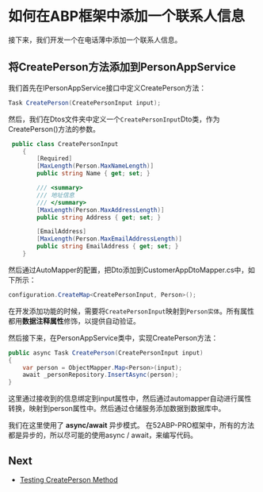 # 如何在ABP框架中添加一个联系人信息


接下来，我们开发一个在电话薄中添加一个联系人信息。

## 将CreatePerson方法添加到PersonAppService

我们首先在IPersonAppService接口中定义CreatePerson方法：

 
```csharp
Task CreatePerson(CreatePersonInput input);
```

然后，我们在Dtos文件夹中定义一个`CreatePersonInput`Dto类，作为CreatePerson()方法的参数。


```csharp
 public class CreatePersonInput
    {
        [Required]
        [MaxLength(Person.MaxNameLength)]
        public string Name { get; set; }

        /// <summary>
        /// 地址信息
        /// </summary>
        [MaxLength(Person.MaxAddressLength)]
        public string Address { get; set; }

        [EmailAddress]
        [MaxLength(Person.MaxEmailAddressLength)]
        public string EmailAddress { get; set; }
    }
```

然后通过AutoMapper的配置，把Dto添加到CustomerAppDtoMapper.cs中，如下所示：

```csharp
configuration.CreateMap<CreatePersonInput, Person>();
```
在开发添加功能的时候，需要将`CreatePersonInput`映射到`Person实体`。所有属性都用**数据注释属性**修饰，以提供自动验证。


 然后接下来，在PersonAppService类中，实现CreatePerson方法：


 

```csharp
public async Task CreatePerson(CreatePersonInput input)
{
    var person = ObjectMapper.Map<Person>(input);
    await _personRepository.InsertAsync(person);
}
```

这里通过接收到的信息绑定到input属性中，然后通过automapper自动进行属性转换，映射到person属性中。然后通过仓储服务添加数据到数据库中。

我们在这里使用了 **async/await** 异步模式。 在52ABP-PRO框架中，所有的方法都是异步的，所以尽可能的使用async / await，来编写代码。
 
## Next

- [Testing CreatePerson Method](Developing-Step-By-Step-Angular-Creating-Testing-Create-Person-Method)
